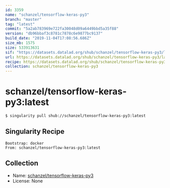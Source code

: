 ```yaml
---
id: 3359
name: "schanzel/tensorflow-keras-py3"
branch: "master"
tag: "latest"
commit: "5a2ab783969e722fa30048d09a6449bbd5a35f88"
version: "db96bbaf3c8781c7878c6e9877bc9137"
build_date: "2019-11-04T17:08:56.686Z"
size_mb: 1575
size: 533913631
sif: "https://datasets.datalad.org/shub/schanzel/tensorflow-keras-py3/latest/2019-11-04-5a2ab783-db96bbaf/db96bbaf3c8781c7878c6e9877bc9137.simg"
url: https://datasets.datalad.org/shub/schanzel/tensorflow-keras-py3/latest/2019-11-04-5a2ab783-db96bbaf/
recipe: https://datasets.datalad.org/shub/schanzel/tensorflow-keras-py3/latest/2019-11-04-5a2ab783-db96bbaf/Singularity
collection: schanzel/tensorflow-keras-py3
---
```


# schanzel/tensorflow-keras-py3:latest

```bash
$ singularity pull shub://schanzel/tensorflow-keras-py3:latest
```

## Singularity Recipe

```singularity
Bootstrap: docker
From: schanzel/tensorflow-keras-py3:latest
```

## Collection

 - Name: [schanzel/tensorflow-keras-py3](https://github.com/schanzel/tensorflow-keras-py3)
 - License: None

